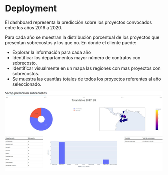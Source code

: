# Deployment


El dashboard representa la predicción sobre los proyectos convocados entre los años 2016 a 2020.

Para cada año se muestran la distribución porcentual de los proyectos que presentan sobrecostos y los que no. En donde el cliente puede:

* Explorar la información para cada año
* Identificar los departamentos mayor número de contratos con sobrecosto.
* Identificar visualmente en un mapa las regiones con mas proyectos con sobrecostos.
* Se muestra las cuantías totales de todos los proyectos referentes al año seleccionado.
  
![Dashboard](dashboard.jpg)